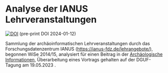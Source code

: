 # Analyse der IANUS Lehrveranstaltungen


[![DOI](https://zenodo.org/badge/742516733.svg)](https://zenodo.org/doi/10.5281/zenodo.10498364)
(pre-print DOI 2024-01-12)

Sammlung der archäoinformatischen Lehrveranstaltungen durch das Forschungsdatenzentrum IANUS (<https://ianus-fdz.de/lehrangebote/>), begonnen WiSe 2014/15, 
analysiert für einen Beitrag in der [Archäologische Informationen](https://dguf.de/publikationen/archaeologische-informationen/profil-der-ai), Überarbeitung eines Vortrags gehalten auf der DGUF-Tagung am 19.05.2023 .
